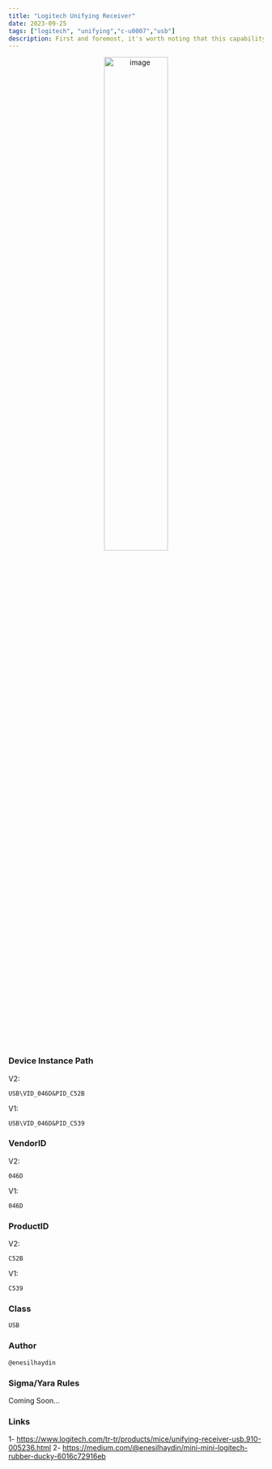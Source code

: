 ```yaml
---
title: "Logitech Unifying Receiver"
date: 2023-09-25
tags: ["logitech", "unifying","c-u0007","usb"]
description: First and foremost, it's worth noting that this capability functions by exploiting the CVE-2019-13052 vulnerability. Many contemporary Logitech products incorporate the Unifying feature, which proves to be highly versatile. This functionality allows for up to six pairing processes to be carried out using a Unifying Receiver, which can be particularly useful in scenarios where the primary receiver is damaged or lost. In essence, the process revolves around leveraging this vulnerability. A Nordic nRF52840 RF IoT device is employed, and it's introduced to the Unifying receiver in a manner similar to connecting a regular mouse. This facilitates the establishment of AES Key Pairing between the two devices. The core of the operation involves transmitting HID commands to the computer, much like what occurs during standard mouse operations. However, in my approach, RF hardware is utilized to send a variety of distinct HID commands, effectively enabling the Logitech Unifying Receiver to perform the role of a Rubber Ducky.
---
```


<p align="center">
  <img src="/images/unifying.png" alt="image" width="50%" height="50%">
</p>

### Device Instance Path

V2:
```text
USB\VID_046D&PID_C52B
```

V1:
```text
USB\VID_046D&PID_C539
```

### VendorID
V2:
```text
046D
```

V1:
```text
046D
```

### ProductID

V2:
```text
C52B
```

V1:
```text
C539
```

### Class

```text
USB
```

### Author

```text
@enesilhaydin
```

### Sigma/Yara Rules

Coming Soon...

### Links

1- https://www.logitech.com/tr-tr/products/mice/unifying-receiver-usb.910-005236.html
2- https://medium.com/@enesilhaydin/mini-mini-logitech-rubber-ducky-6016c72916eb
